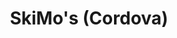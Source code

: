 ---
template: Post
title: SkiMo's (Cordova)
tags: Pasta, Pizza, Sandwiches
category: Local
phone: 901-756-5055
website: https://www.skimosinc.com/
services: curbside, carry-out
---